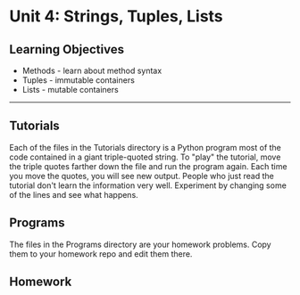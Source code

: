 Unit 4: Strings, Tuples, Lists
==============================

## Learning Objectives ##

+ Methods - learn about method syntax
+ Tuples - immutable containers
+ Lists - mutable containers

------------------------------------------------------------------------------

## Tutorials ##

Each of the files in the Tutorials directory is a Python program most of the
code contained in a giant triple-quoted string. To "play" the tutorial, move
the triple quotes farther down the file and run the program again. Each time
you move the quotes, you will see new output. People who just read the tutorial
don't learn the information very well. Experiment by changing some of the lines
and see what happens.

## Programs ##

The files in the Programs directory are your homework problems. Copy them to
your homework repo and edit them there.

## Homework ##


